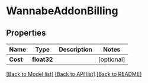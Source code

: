 # WannabeAddonBilling

## Properties

Name | Type | Description | Notes
------------ | ------------- | ------------- | -------------
**Cost** | **float32** |  | [optional] 

[[Back to Model list]](../README.md#documentation-for-models) [[Back to API list]](../README.md#documentation-for-api-endpoints) [[Back to README]](../README.md)


